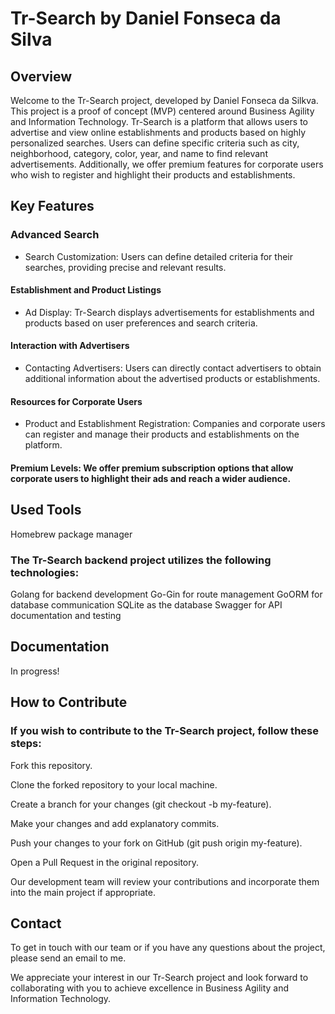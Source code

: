 # Tr-Search by Daniel Fonseca da Silva
## Overview
Welcome to the Tr-Search project, developed by Daniel Fonseca da Silkva. This project is a proof of concept (MVP) centered around Business Agility and Information Technology. Tr-Search is a platform that allows users to advertise and view online establishments and products based on highly personalized searches. Users can define specific criteria such as city, neighborhood, category, color, year, and name to find relevant advertisements. Additionally, we offer premium features for corporate users who wish to register and highlight their products and establishments.

## Key Features
### Advanced Search
- Search Customization: Users can define detailed criteria for their searches, providing precise and relevant results.
#### Establishment and Product Listings
- Ad Display: Tr-Search displays advertisements for establishments and products based on user preferences and search criteria.
#### Interaction with Advertisers
- Contacting Advertisers: Users can directly contact advertisers to obtain additional information about the advertised products or establishments.
#### Resources for Corporate Users
- Product and Establishment Registration: Companies and corporate users can register and manage their products and establishments on the platform.

#### Premium Levels: We offer premium subscription options that allow corporate users to highlight their ads and reach a wider audience.

## Used Tools
Homebrew package manager
### The Tr-Search backend project utilizes the following technologies:
Golang for backend development
Go-Gin for route management
GoORM for database communication
SQLite as the database
Swagger for API documentation and testing

## Documentation
In progress!

## How to Contribute
### If you wish to contribute to the Tr-Search project, follow these steps:

Fork this repository.

Clone the forked repository to your local machine.

Create a branch for your changes (git checkout -b my-feature).

Make your changes and add explanatory commits.

Push your changes to your fork on GitHub (git push origin my-feature).

Open a Pull Request in the original repository.

Our development team will review your contributions and incorporate them into the main project if appropriate.

## Contact
To get in touch with our team or if you have any questions about the project, please send an email to me.

We appreciate your interest in our Tr-Search project and look forward to collaborating with you to achieve excellence in Business Agility and Information Technology.